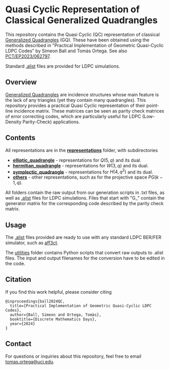 # Quasi Cyclic Representation of Classical Generalized Quadrangles

This repository contains the Quasi Cyclic (QC) representation of classical [Generalized Quadrangles](https://en.wikipedia.org/wiki/Generalized_quadrangle) (GQ). 
These have been obtained using the methods described in "Practical Implementation of Geometric Quasi-Cyclic LDPC Codes" by Simeon Ball and Tomàs Ortega.
See also [PCT/EP2023/062797](https://patentscope.wipo.int/search/en/detail.jsf?docId=WO2023218050&_cid=P11-LP8MC2-94041-1).

Standard [.alist](https://www.inference.org.uk/mackay/codes/alist.html) files are provided for LDPC simulations.

## Overview

[Generalized Quadrangles](https://en.wikipedia.org/wiki/Generalized_quadrangle) are incidence structures whose main feature is the lack of any triangles (yet they contain many quadrangles). 
This repository provides a practical Quasi Cyclic representation of their point-line incidence matrix.
These matrices can be seen as parity check matrices of error correcting codes, which are particularly useful for LDPC (Low-Density Parity-Check) applications.

## Contents

All representations are in the **[representations](representations)** folder, with subdirectories

- **[elliptic_quadrangle](representations/elliptic_quadrangle)** - representations for $Q(5,q)$ and its dual.
- **[hermitian_quadrangle](representations/hermitian_quadrangle)** - representations for $W(3,q)$ and its dual.
- **[symplectic_quadrangle](representations/symplectic_quadrangle)** - representations for $H(4,q^2)$ and its dual.
- **[others](representations/others)** - other representations, such as for the projective space $PG(k-1,q)$.

All folders contain the raw output from our generation scripts in .txt files, as well as [.alist](https://www.inference.org.uk/mackay/codes/alist.html) files for LDPC simulations. Files that start with "G_" contain the generator matrix for the corresponding code described by the parity check matrix.

## Usage

The [.alist](https://www.inference.org.uk/mackay/codes/alist.html) files provided are ready to use with any standard LDPC BER/FER simulator, such as [aff3ct](https://aff3ct.github.io/index.html).

The [utilities](utilities) folder contains Python scripts that convert raw outputs to .alist files. The input and output filenames for the conversion have to be edited in the code.

## Citation

If you find this work helpful, please consider citing

    @inproceedings{ball2024QC,
      title={Practical Implementation of Geometric Quasi-Cyclic LDPC Codes},
      author={Ball, Simeon and Ortega, Tomàs},
      booktitle={Discrete Mathematics Days},
      year={2024}
    }

## Contact

For questions or inquiries about this repository, feel free to email [tomas.ortega@uci.edu](mailto:tomas.ortega@uci.edu).

